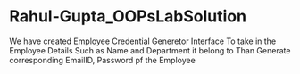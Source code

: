 # Rahul-Gupta_OOPsLabSolution

We have created Employee Credential Generetor Interface 
To take in the Employee Details Such as Name and Department it belong to 
Than Generate corresponding EmailID, Password pf the Employee
